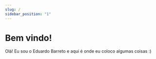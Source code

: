 ```yaml
---
slug: /
sidebar_position: "1"
---
```


# Bem vindo!

Olá! Eu sou o Eduardo Barreto e aqui é onde eu coloco algumas coisas :)

